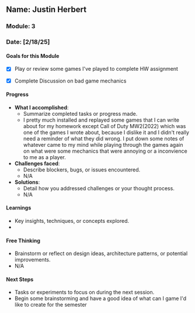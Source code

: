 
## Name: Justin Herbert
### Module: 3

<!-- Repeat the below as needed-->
### Date: [2/18/25]

#### Goals for this Module

- [x] Play or review some games I've played to complete HW assignment
- [x] Complete Discussion on bad game mechanics


#### Progress
- **What I accomplished**:
  - Summarize completed tasks or progress made.
  - I pretty much installed and replayed some games that I can write about for my homework except Call of Duty MW2(2022) which was one of the games I wrote about, because I dislike it and I didn't really need a reminder of what they did wrong. I put down some notes of whatever came to my mind while playing through the games again on what were some mechanics that were annoying or a inconvience to me as a player.
- **Challenges faced**:
  - Describe blockers, bugs, or issues encountered.
  -  N/A
- **Solutions**:
  - Detail how you addressed challenges or your thought process.
  -  N/A

#### Learnings
- Key insights, techniques, or concepts explored.
-  <!--Your entry here or N/A if not applicable for this entry-->

#### Free Thinking
- Brainstorm or reflect on design ideas, architecture patterns, or potential improvements.
-  N/A

#### Next Steps
- Tasks or experiments to focus on during the next session.
-  Begin some brainstorming and have a good idea of what can I game I'd like to create for the semester
